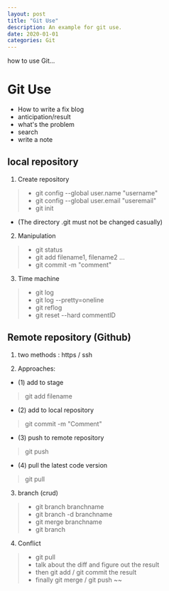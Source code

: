```yaml
---
layout: post
title: "Git Use"
description: An example for git use.
date: 2020-01-01
categories: Git
---
```

how to use Git...

# Git Use

- How to write a fix blog
- anticipation/result
- what's the problem
- search
- write a note

## local repository

1. Create repository

> - git config --global user.name "username"
> - git config --global user.email "useremail"
> - git init

- (The directory .git must not be changed casually)

2. Manipulation  

> - git status
> - git add filename1, filename2 ...
> - git commit -m "comment"

3. Time machine

> - git log
> - git log --pretty=oneline
> - git reflog
> - git reset --hard commentID

## Remote repository (Github)

1. two methods : https / ssh

2. Approaches:

- (1) add to stage  
> git add filename
- (2) add to local repository  
> git commit -m "Comment"
- (3) push to remote repository
> git push  
- (4) pull the latest code version
> git pull  

3. branch (crud)

> - git branch branchname  
> - git branch -d branchname  
> - git merge branchname  
> - git branch  

4. Conflict

> - git pull  
> - talk about the diff and figure out the result  
> - then git add / git commit the result  
> - finally git merge  / git push  ~~
